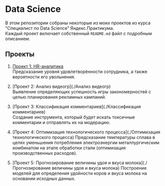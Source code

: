 # Data Science
В этом репозитории собраны некоторые из моих проектов из курса "Специалист по Data Science" Яндекс.Практикума.  
Каждый проект включает собственный `README.md` файл с подробным описанием. 

## Проекты

1. [Проект 1: HR-аналитика](./HR-аналитика)  
  Предсказание уровня удовлетворённости сотрудника, а также вероятности его увольнения.

2. [Проект 2: Анализ видеогр](./Анализ видеогр)  
   Выявление определяющих успешность игры закономерностей с целью планирования рекламных кампаний.

3. [Проект 3: Классификация комментариев](./Классификация комментариев)  
   Создание инструмента, который будет искать токсичные комментарии и отправлять их на модерацию.

4. [Проект 4: Оптимизация технологического процесса](./Оптимизация технологического процесса) 
 Предсказание температуры сплава в целях уменьшения потребления электроэнергии металлургическим комбинатом на этапе обработки стали (оптимизация производственных расходов).

5. [Проект 5: Прогнозирование величины удоя и вкуса молока](./Прогнозирование величины удоя и вкуса молока) 
Построение моделей для определения удойности коров и вкуса молока на основании исходных данных.
